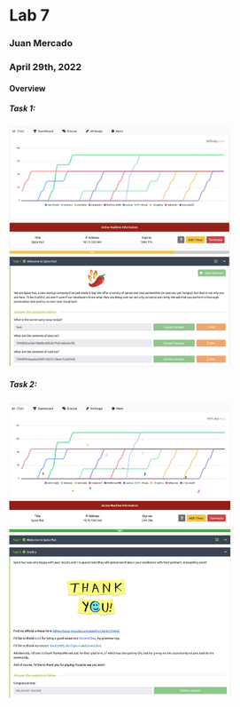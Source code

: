 # Lab 7

### Juan Mercado
### April 29th, 2022

#### Overview

##### Task 1:

<img src="lab9_9.1.jpeg" width="400">

##### Task 2:

<img src="lab9_9.2.jpeg" width="400">
